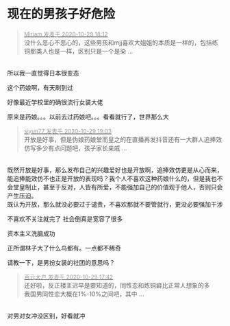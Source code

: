 # 现在的男孩子好危险


<div class="quote"><blockquote><font size="2"><a href="https://www.hostloc.com/forum.php?mod=redirect&amp;goto=findpost&amp;pid=9370535&amp;ptid=759904" target="_blank"><font color="#999999">Miriam 发表于 2020-10-29 18:12</font></a></font><br />
没什么恶心不恶心的，这些男孩和mjj喜欢大姐姐的本质是一样的，包括练铜那类人也是一样，区别只是一个是染 ...</blockquote></div><br />
所以我一直觉得日本很变态

这个药娘啊，有天刷到过

好像最近学校里的确很流行女装大佬

原来是药娘。。。以前去过药娘吧。。。看看就行了，世界那么大<img src="static/image/smiley/default/lol.gif" smilieid="12" border="0" alt="" />

<div class="quote"><blockquote><font size="2"><a href="https://www.hostloc.com/forum.php?mod=redirect&amp;goto=findpost&amp;pid=9370714&amp;ptid=759904" target="_blank"><font color="#999999">siyun77 发表于 2020-10-29 19:03</font></a></font><br />
开放是好事，但是伪娘药娘堂而皇之的在直播再发抖音还有一大群人追捧效仿写多少有点问题吧，孩子家长亲戚 ...</blockquote></div><br />
既然开放是好事，那么发布自己的兴趣爱好也是开放啊，追捧效仿更是从心而来，能追捧能效仿不也正是开放的表现吗？我个人不喜欢这种药娘什么的，但是我也不会堂皇制止，甚至于反对，人皆有所爱，不能强加自己的价值观于他人，否则只会产生压迫。<br />
既认为开放，那么就没必要过于谴责，不喜欢那就不要管就行，更没必要强加干涉

不喜欢不关注就完了 社会倒真是宽容了很多

资本主义洗脑成功

正所谓林子大了什么鸟都有。一点都不稀奇

请教一下，是男扮女装的社团的意思吗？

<div class="quote"><blockquote><font size="2"><a href="https://www.hostloc.com/forum.php?mod=redirect&amp;goto=findpost&amp;pid=9370374&amp;ptid=759904" target="_blank"><font color="#999999">百元大户 发表于 2020-10-29 17:42</font></a></font><br />
还好啦，反正楼主迟早是要知道的，同性恋和炼铜癖比正常人想象的多<br />
我国男同性恋大概在1%-10%之间吧，其中 ...</blockquote></div><br />
<img src="static/image/smiley/default/lol.gif" smilieid="12" border="0" alt="" />对男对女冲没区别，好看就冲
